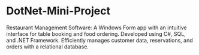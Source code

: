 # DotNet-Mini-Project
Restaurant Management Software: A Windows Form app with an intuitive interface for table booking and food ordering. Developed using C#, SQL, and .NET Framework. Efficiently manages customer data, reservations, and orders with a relational database.
